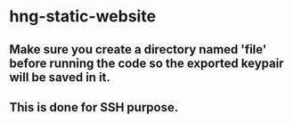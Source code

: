 # hng-static-website

## Make sure you create a directory named 'file' before running the code so the exported keypair will be saved in it. 

## This is done for SSH purpose.